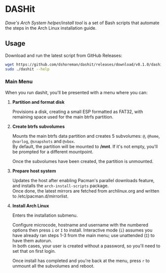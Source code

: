 # DASHit

*Dave's Arch System helper/install tool* is a set of Bash scripts that automate the steps in the Arch Linux installation guide.

## Usage

Download and run the latest script from GitHub Releases:

```sh
wget https://github.com/dshoreman/dashit/releases/download/v0.1.0/dashit
sudo ./dashit --help
```

### Main Menu

When you run dashit, you'll be presented with a menu where you can:

1. **Partition and format disk**

    Provisions a disk, creating a small ESP formatted as FAT32, with remaining space used for the main btrfs partition.

2. **Create btrfs subvolumes**

    Mounts the main btrfs data partition and creates 5 subvolumes: `@`, `@home`, `@varlog`, `@snapshots` and `@vbox`.  
    By default, the partition will be mounted to **/mnt**. If it's not empty, you'll be prompted for a different mountpoint.

    Once the subvolumes have been created, the partition is unmounted.

3. **Prepare host system**

    Updates the host after enabling Pacman's parallel downloads feature, and installs the `arch-install-scripts` package.  
    Once done, the latest mirrors are fetched from archlinux.org and written to /etc/pacman.d/mirrorlist.

4. **Install Arch Linux**

    Enters the installation submenu.

    Configure microcode, hostname and username with the numbered options then press `i` or `I` to install. Interactive mode (`i`) assumes you have already ran steps 1-3 from the main menu; use unattended (`I`) to have them autorun.  
    In both cases, your user is created without a password, so you'll need to set that on first login.

    Once install has completed and you're back at the menu, press `r` to unmount all the subvolumes and reboot.  

